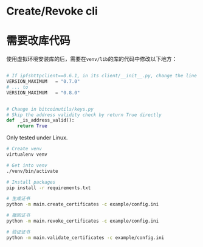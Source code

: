 # Create/Revoke cli

# 需要改库代码

使用虚拟环境安装库的后，需要在`venv/lib`的库的代码中修改以下地方：

```python

# If ipfshttpclient==0.6.1, in its client/__init__.py, change the line 19 
VERSION_MAXIMUM   = "0.7.0"
# ... to
VERSION_MAXIMUM   = "0.8.0"


# Change in bitcoinutils/keys.py
# Skip the address validity check by return True directly
def  _is_address_valid():
    return True
```

Only tested under Linux.

```bash
# Create venv
virtualenv venv

# Get into venv
./venv/bin/activate

# Install packages
pip install -r requirements.txt

# 生成证书
python -m main.create_certificates -c example/config.ini

# 撤回证书
python -m main.revoke_certificates -c example/config.ini

# 验证证书
python -m main.validate_certificates -c example/config.ini

```